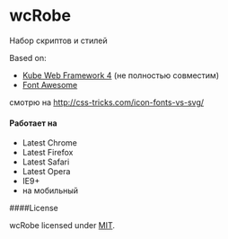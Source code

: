 wcRobe
====
Набор скриптов и стилей

Based on: 

- [Kube Web Framework 4](http://imperavi.com/kube/) (не полностью совместим)
- [Font Awesome](http://fortawesome.github.io/Font-Awesome/)

смотрю на http://css-tricks.com/icon-fonts-vs-svg/

#### Работает на

- Latest Chrome
- Latest Firefox
- Latest Safari
- Latest Opera
- IE9+
- на мобильный

####License

wcRobe licensed under [MIT](http://opensource.org/licenses/MIT).
